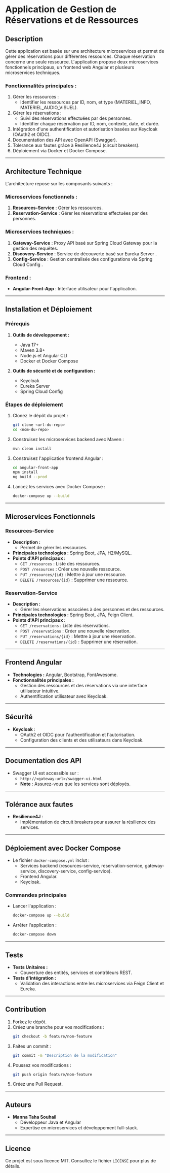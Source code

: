 # Application de Gestion de Réservations et de Ressources

## Description
Cette application est basée sur une architecture microservices et permet de gérer des réservations pour différentes ressources. Chaque réservation concerne une seule ressource. L'application propose deux microservices fonctionnels principaux, un frontend web Angular et plusieurs microservices techniques.

### Fonctionnalités principales :
1. Gérer les ressources :
    - Identifier les ressources par ID, nom, et type (MATERIEL_INFO, MATERIEL_AUDIO_VISUEL).
2. Gérer les réservations :
    - Suivi des réservations effectuées par des personnes.
    - Identifier chaque réservation par ID, nom, contexte, date, et durée.
3. Intégration d'une authentification et autorisation basées sur Keycloak (OAuth2 et OIDC).
4. Documentation des API avec OpenAPI (Swagger).
5. Tolerance aux fautes grâce à Resilience4J (circuit breakers).
6. Déploiement via Docker et Docker Compose.

---

## Architecture Technique
L'architecture repose sur les composants suivants :

### Microservices fonctionnels :
1. **Resources-Service** : Gérer les ressources.
2. **Reservation-Service** : Gérer les réservations effectuées par des personnes.

### Microservices techniques :
1. **Gateway-Service** : Proxy API basé sur Spring Cloud Gateway pour la gestion des requêtes.
2. **Discovery-Service** : Service de découverte basé sur Eureka Server .
3. **Config-Service** : Gestion centralisée des configurations via Spring Cloud Config .

### Frontend :
- **Angular-Front-App** : Interface utilisateur pour l'application.

---

## Installation et Déploiement

### Prérequis
1. **Outils de développement :**
    - Java 17+
    - Maven 3.8+
    - Node.js et Angular CLI
    - Docker et Docker Compose

2. **Outils de sécurité et de configuration :**
    - Keycloak
    - Eureka Server 
    - Spring Cloud Config   

### Étapes de déploiement
1. Clonez le dépôt du projet :
   ```bash
   git clone <url-du-repo>
   cd <nom-du-repo>
   ```

2. Construisez les microservices backend avec Maven :
   ```bash
   mvn clean install
   ```

3. Construisez l'application frontend Angular :
   ```bash
   cd angular-front-app
   npm install
   ng build --prod
   ```

4. Lancez les services avec Docker Compose :
   ```bash
   docker-compose up --build
   ```

---

## Microservices Fonctionnels

### Resources-Service
- **Description :**
    - Permet de gérer les ressources.
- **Principales technologies :** Spring Boot, JPA, H2/MySQL.
- **Points d'API principaux :**
    - `GET /resources` : Liste des ressources.
    - `POST /resources` : Créer une nouvelle ressource.
    - `PUT /resources/{id}` : Mettre à jour une ressource.
    - `DELETE /resources/{id}` : Supprimer une ressource.

### Reservation-Service
- **Description :**
    - Gérer les réservations associées à des personnes et des ressources.
- **Principales technologies :** Spring Boot, JPA, Feign Client.
- **Points d'API principaux :**
    - `GET /reservations` : Liste des réservations.
    - `POST /reservations` : Créer une nouvelle réservation.
    - `PUT /reservations/{id}` : Mettre à jour une réservation.
    - `DELETE /reservations/{id}` : Supprimer une réservation.

---

## Frontend Angular
- **Technologies :** Angular, Bootstrap, FontAwesome.
- **Fonctionnalités principales :**
    - Gestion des ressources et des réservations via une interface utilisateur intuitive.
    - Authentification utilisateur avec Keycloak.

---

## Sécurité
- **Keycloak** :
    - OAuth2 et OIDC pour l'authentification et l'autorisation.
    - Configuration des clients et des utilisateurs dans Keycloak.

---

## Documentation des API
- Swagger UI est accessible sur :
    - `http://<gateway-url>/swagger-ui.html`
    - **Note** : Assurez-vous que les services sont déployés.

---

## Tolérance aux fautes
- **Resilience4J** :
    - Implémentation de circuit breakers pour assurer la résilience des services.

---

## Déploiement avec Docker Compose
- Le fichier `docker-compose.yml` inclut :
    - Services backend (resources-service, reservation-service, gateway-service, discovery-service, config-service).
    - Frontend Angular.
    - Keycloak.

### Commandes principales
- Lancer l'application :
  ```bash
  docker-compose up --build
  ```
- Arrêter l'application :
  ```bash
  docker-compose down
  ```

---

## Tests
- **Tests Unitaires :**
    - Couverture des entités, services et contrôleurs REST.
- **Tests d'intégration :**
    - Validation des interactions entre les microservices via Feign Client et Eureka.

---

## Contribution
1. Forkez le dépôt.
2. Créez une branche pour vos modifications :
   ```bash
   git checkout -b feature/nom-feature
   ```
3. Faites un commit :
   ```bash
   git commit -m "Description de la modification"
   ```
4. Poussez vos modifications :
   ```bash
   git push origin feature/nom-feature
   ```
5. Créez une Pull Request.

---

## Auteurs
- **Manna Taha Souhail**
    - Développeur Java et Angular
    - Expertise en microservices et développement full-stack.

---

## Licence
Ce projet est sous licence MIT. Consultez le fichier `LICENSE` pour plus de détails.

